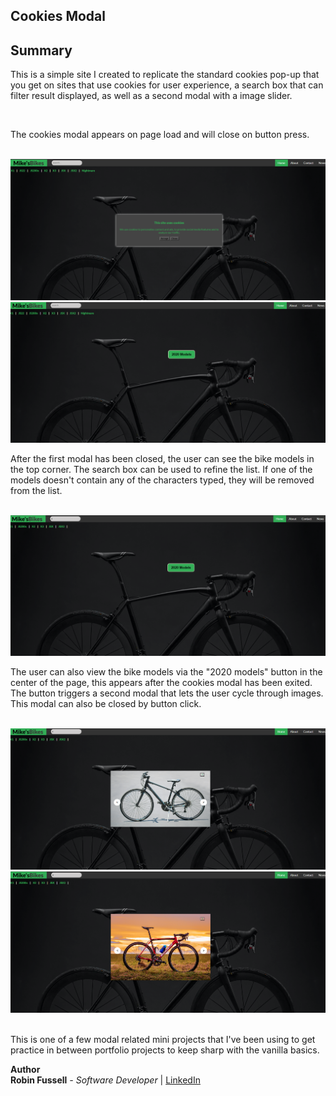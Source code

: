 ## Cookies Modal



## Summary

This is a simple site I created to replicate the standard cookies pop-up that you get on sites that use cookies for user experience, a search box that can filter result displayed, as well as a second modal with a image slider.

<br>

 The cookies modal appears on page load and will close on button press. 

<br>

 <img src="images/thumb.png">

<br>

<img src="images/thumb2.png">

<br>

After the first modal has been closed, the user can see the bike models in the top corner. The search box can be used to refine the list. If one of the models doesn't contain any of the characters typed, they will be removed from the list. 


<br>

<img src="images/thumb4.png" >

<br>

The user can also view the bike models via the "2020 models" button in the center of the page, this appears after the cookies modal has been exited. The button triggers a second modal that lets the user cycle through images. This modal can also be closed by button click.

<br>

 <img src="images/thumb5.png">

<br>

<img src="images/thumb6.png" >

<br>


<br>

This is one of a few modal related mini projects that I've been using to get practice in between portfolio projects to keep sharp with the vanilla basics.


**Author**
<br>
**Robin Fussell** _- Software Developer_ | [LinkedIn](https://www.linkedin.com/in/robin-fussell17/)
